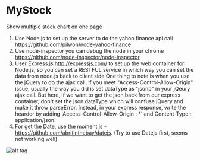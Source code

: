 # MyStock
Show multiple stock chart on one page

1. Use Node.js to set up the server to do the yahoo finance api call
   https://github.com/pilwon/node-yahoo-finance
2. Use node-inspector you can debug the node in your chrome
   https://github.com/node-inspector/node-inspector
3. User Express.js http://expressjs.com/ to set up the web container for Node.js, so you can set a RESTFUL service
   in which way you can set the data from node.js back to client side
   One thing to note is when you use the jQuery to do the ajax call, if you meet "Access-Control-Allow-Origin" issue,
   usually the way you did is set dataType as "jsonp" in your jQeury ajax call. But here, if we want to get the json
   back from our express container, don't set the json dataType which will confuse jQuery and make it throw parseError.
   Instead, in your express response, write the hearder by adding 'Access-Control-Allow-Origin : *' and Content-Type : application/json.
4. For get the Date, use the moment js - https://github.com/abritinthebay/datejs. (Try to use Datejs first, seems not working well)   

![alt tag](https://cloud.githubusercontent.com/assets/2434215/8039555/7358a45e-0dbf-11e5-814f-8586be000290.png)
